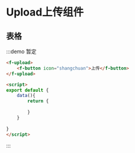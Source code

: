 # Upload上传组件


## 表格
:::demo 暂定
```html
<f-upload>
    <f-button icon="shangchuan">上传</f-button>
</f-upload>

<script>
export default {
    data(){
        return {
         
        }
    }
 
}
</script>

```
:::
